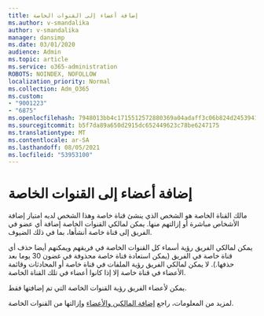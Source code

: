```yaml
---
title: إضافة أعضاء إلى القنوات الخاصة
ms.author: v-smandalika
author: v-smandalika
manager: dansimp
ms.date: 03/01/2020
audience: Admin
ms.topic: article
ms.service: o365-administration
ROBOTS: NOINDEX, NOFOLLOW
localization_priority: Normal
ms.collection: Adm_O365
ms.custom:
- "9001223"
- "6875"
ms.openlocfilehash: 7948013bb4c1715512572880369a04adaff3c06b824d245394139380abc65378
ms.sourcegitcommit: b5f7da89a650d2915dc652449623c78be6247175
ms.translationtype: MT
ms.contentlocale: ar-SA
ms.lasthandoff: 08/05/2021
ms.locfileid: "53953100"
---
```

# <a name="adding-members-to-private-channels"></a>إضافة أعضاء إلى القنوات الخاصة

مالك القناة الخاصة هو الشخص الذي ينشئ قناة خاصة وهذا الشخص لديه امتياز إضافة الأشخاص مباشرة أو إزالتهم منها. يمكن لمالكي القنوات الخاصة إضافة أي عضو في الفريق إلى قناة خاصة أنشأها، بما في ذلك الضيوف.

يمكن لمالكي الفريق رؤية أسماء كل القنوات الخاصة في فريقهم ويمكنهم أيضا حذف أي قناة خاصة في الفريق (يمكن استعادة قناة خاصة محذوفة في غضون 30 يوما بعد حذفها.). لا يمكن لمالكي الفريق رؤية الملفات في قناة خاصة أو المحادثات وقائمة الأعضاء في قناة خاصة إلا إذا كانوا أعضاء في تلك القناة الخاصة.

يمكن لأعضاء الفريق رؤية القنوات الخاصة التي تم إضافتها فقط.

لمزيد من المعلومات، راجع [إضافة المالكين والأعضاء](https://docs.microsoft.com/MicrosoftTeams/private-channels#adding-and-removing-owners-and-members) وإزالتها من القنوات الخاصة.
